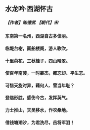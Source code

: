 ## 水龙吟·西湖怀古
##### 【作者】陈德武 【朝代】宋
#### 东南第一名州，西湖自古多佳丽。
#### 临堤台榭，画船楼阁，游人歌吹。
#### 十里荷花，三秋桂子，四山晴翠。
#### 使百年南渡，一时豪杰，都忘却、平生志。
#### 可惜天旋时异，藉何人、雪当年耻？
#### 登临形胜，感伤今古，发挥英气。
#### 力士推山，天吴移水，作农桑地。
#### 借钱塘潮汐，为君洗尽，岳将军泪！
<br/><br/><br/>




